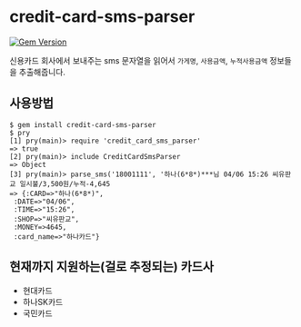 # credit-card-sms-parser
[![Gem Version](https://badge.fury.io/rb/credit-card-sms-parser.svg)](http://badge.fury.io/rb/credit-card-sms-parser)

신용카드 회사에서 보내주는 sms 문자열을 읽어서 `가게명`, `사용금액`, `누적사용금액` 정보들을 추출해줍니다.

## 사용방법
```
$ gem install credit-card-sms-parser
$ pry
[1] pry(main)> require 'credit_card_sms_parser'
=> true
[2] pry(main)> include CreditCardSmsParser
=> Object
[3] pry(main)> parse_sms('18001111', '하나(6*8*)***님 04/06 15:26 씨유판교 일시불/3,500원/누적-4,645
=> {:CARD=>"하나(6*8*)",
 :DATE=>"04/06",
 :TIME=>"15:26",
 :SHOP=>"씨유판교",
 :MONEY=>4645,
 :card_name=>"하나카드"}
```

## 현재까지 지원하는(걸로 추정되는) 카드사
* 현대카드
* 하나SK카드
* 국민카드
